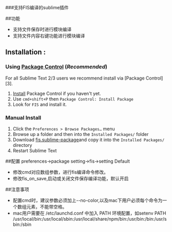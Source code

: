 ###支持FIS编译的sublime插件

##功能

* 支持文件保存时进行模块编译
* 支持文件内容右键功能进行模块编译

## Installation :

### Using [Package Control](https://sublime.wbond.net/) (*Recommended*)

For all Sublime Text 2/3 users we recommend install via [Package Control][3].

1. [Install](https://sublime.wbond.net/installation) Package Control if you haven't yet.
2. Use `cmd+shift+P` then `Package Control: Install Package`
3. Look for `FIS` and install it.

### Manual Install

1. Click the `Preferences > Browse Packages…` menu
2. Browse up a folder and then into the `Installed Packages/` folder
3. Download [fis.sublime-package](http://pan.baidu.com/s/1oXKCK)and copy it into the `Installed Packages/` directory
4. Restart Sublime Text

##配置
preferences->package setting->fis->setting Default

* 修改cmd对应数组参数，进行fis编译命令修改。
* 修改fis_on_save,启动或关闭文件保存编译功能，默认开启

##注意事项

* 配置cmd时，建议参数必须加上--no-color,以及mac下用户必须每个命令为一个数组元素，不能带空格。
* mac用户需要在 /etc/launchd.conf 中加入 PATH 环境配置，如setenv PATH /usr/local/bin:/usr/local/sbin:/usr/local/share/npm/bin:/usr/bin:/bin:/usr/sbin:/sbin
